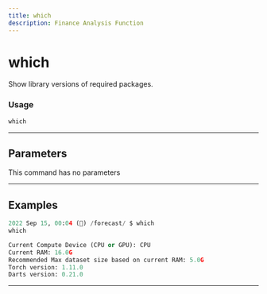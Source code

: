 ```yaml
---
title: which
description: Finance Analysis Function
---
```


# which

Show library versions of required packages.

### Usage

```python
which
```

---

## Parameters

This command has no parameters



---

## Examples

```python
2022 Sep 15, 00:04 (🦋) /forecast/ $ which
which

Current Compute Device (CPU or GPU): CPU
Current RAM: 16.0G
Recommended Max dataset size based on current RAM: 5.0G
Torch version: 1.11.0
Darts version: 0.21.0
```
---
